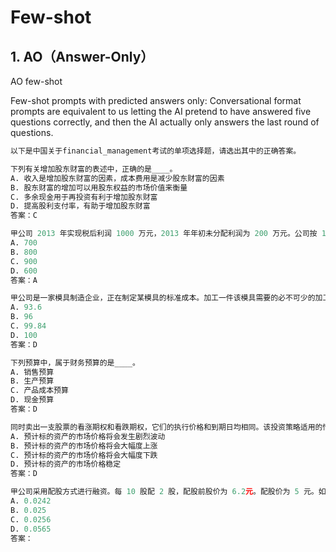 # Few-shot

## 1. AO（Answer-Only）
AO few-shot

Few-shot prompts with predicted answers only: Conversational format prompts are equivalent to us letting the AI ​​pretend to have answered five questions correctly, and then the AI ​​actually only answers the last round of questions.

```python
以下是中国关于financial_management考试的单项选择题，请选出其中的正确答案。

下列有关增加股东财富的表述中，正确的是____。
A. 收入是增加股东财富的因素，成本费用是减少股东财富的因素
B. 股东财富的增加可以用股东权益的市场价值来衡量
C. 多余现金用于再投资有利于增加股东财富
D. 提高股利支付率，有助于增加股东财富
答案：C

甲公司 2013 年实现税后利润 1000 万元，2013 年年初未分配利润为 200 万元。公司按 10%提取法定盈余公积。预计 2014 年需要新增投资资本 500 万元。目标资本结构（债务/权益）为 4/6。公司执行剩余股利分配政策，2013 年可分配现金股利____万元。
A. 700
B. 800
C. 900
D. 600
答案：A

甲公司是一家模具制造企业，正在制定某模具的标准成本。加工一件该模具需要的必不可少的加工操作时间为 90 小时，设备调整时间为 1 小时，必要的工间休息为 5 小时。正常的废品率为 4%。该模具的直接人工标准工时是____小时。
A. 93.6
B. 96
C. 99.84
D. 100
答案：D

下列预算中，属于财务预算的是____。
A. 销售预算
B. 生产预算
C. 产品成本预算
D. 现金预算
答案：D

同时卖出一支股票的看涨期权和看跌期权，它们的执行价格和到期日均相同。该投资策略适用的情况是____。
A. 预计标的资产的市场价格将会发生剧烈波动
B. 预计标的资产的市场价格将会大幅度上涨
C. 预计标的资产的市场价格将会大幅度下跌
D. 预计标的资产的市场价格稳定
答案：D

甲公司采用配股方式进行融资。每 10 股配 2 股，配股前股价为 6.2元。配股价为 5 元。如果除权日股价为 5.85 元。所有股东都参加了配股。除权日股价下跌____。
A. 0.0242
B. 0.025
C. 0.0256
D. 0.0565
答案：
```
